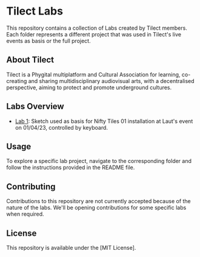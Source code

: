 # Tilect Labs

This repository contains a collection of Labs created by Tilect members. Each folder represents a different project that was used in Tilect's live events as basis or the full project.

## About Tilect

Tilect is a Phygital multiplatform and Cultural Association for learning, co-creating and sharing multidisciplinary audiovisual arts, with a decentralised perspective, aiming to protect and promote underground cultures.

## Labs Overview

- [Lab 1](./nifty-tiles-v1-keyboard): Sketch used as basis for Nifty Tiles 01 installation at Laut's event on 01/04/23, controlled by keyboard.

## Usage

To explore a specific lab project, navigate to the corresponding folder and follow the instructions provided in the README file.

## Contributing

Contributions to this repository are not currently accepted because of the nature of the labs. We'll be opening contributions for some specific labs when required.

## License

This repository is available under the [MIT License].
